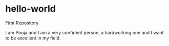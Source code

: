 # hello-world
First Repository

I am Pooja and I am a very confident person, a hardworking one and I want to be excellent in my field.
